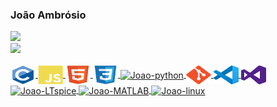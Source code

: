### João Ambrósio

  <div>
    <a href=https://github.com/AmbrosioJoao" >


  <img height="180em" src="https://github-readme-stats.vercel.app/api/top-langs/?username=AmbrosioJoao&layout=compact&langs_count=7&theme=dark"/>

</div>

  <img height="180em" src="https://media0.giphy.com/media/v1.Y2lkPTc5MGI3NjExbW5reWY4cWUxdGJmNXU2bTZ6NjNrMjQxNDFhdHA1anNrMHBucnp0bCZlcD12MV9pbnRlcm5hbF9naWZfYnlfaWQmY3Q9Zw/3ohjUM6C6owTsfym6k/giphy.gif"/>


<div style="display: inline_block"><br>
  <img align="center" alt="Joao-C" height="30" width="40" src="https://raw.githubusercontent.com/devicons/devicon/master/icons/c/c-original.svg">
  <img align="center" alt="Joao-Js" height="30" width="40" src="https://raw.githubusercontent.com/devicons/devicon/master/icons/javascript/javascript-plain.svg">
  <img align="center" alt="Joao-HTML" height="30" width="40" src="https://raw.githubusercontent.com/devicons/devicon/master/icons/html5/html5-original.svg">
  <img align="center" alt="Joao-CSS" height="30" width="40" src="https://raw.githubusercontent.com/devicons/devicon/master/icons/css3/css3-original.svg">
  <img align="center" alt="Joao-python" height="30" width="40" src="https://cdn.jsdelivr.net/gh/devicons/devicon@latest/icons/python/python-original-wordmark.svg" />   
  <img align="center" alt="Joao-Git" height="30" width="40" src="https://raw.githubusercontent.com/devicons/devicon/master/icons/git/git-original.svg">
  <img align="center" alt="Joao-VSCode" height="30" width="40" src="https://raw.githubusercontent.com/devicons/devicon/master/icons/vscode/vscode-original.svg">
  <img align="center" alt="Joao-VisualStudio" height="30" width="40" src="https://raw.githubusercontent.com/devicons/devicon/master/icons/visualstudio/visualstudio-plain.svg">
 <img align="center" alt="Joao-LTspice" height="30" width="40" src="https://cdn.lo4d.com/t/icon/128/ltspice-iv.png">
  <img align="center" alt="Joao-MATLAB" height="30" width="40" src="https://logos-world.net/wp-content/uploads/2020/12/MATLAB-Logo.png">

  
  <img align="center" alt="Joao-linux" height="30" width="40" src="https://cdn.jsdelivr.net/gh/devicons/devicon@latest/icons/linux/linux-original.svg" />
          
</div>

</div>



